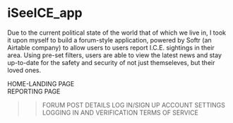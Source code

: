 # iSeeICE_app

Due to the current political state of the world that of which we live in, I took it upon myself to build a forum-style application, powered by Softr (an Airtable company) to allow users to users report I.C.E. sightings in their area. Using pre-set filters, users are able to view the latest news and stay up-to-date for the safety and security of not just themseleves, but their loved ones. 
<br/>


HOME-LANDING PAGE<br/>
REPORTING PAGE<br/>
>>FORUM
>POST DETAILS
>>LOG IN/SIGN UP
>>ACCOUNT SETTINGS
>LOGGING IN AND VERIFICATION
>>TERMS OF SERVICE
